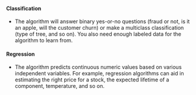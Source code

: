 #### Classification
- The algorithm will answer binary yes-or-no questions (fraud or not, is it an apple, will the customer churn) or make a multiclass classification (type of tree, and so on). You also need enough labeled data for the algorithm to learn from.

#### Regression 
- The algorithm predicts continuous numeric values based on various independent variables. For example, regression algorithms can aid in estimating the right price for a stock, the expected lifetime of a component, temperature, and so on.